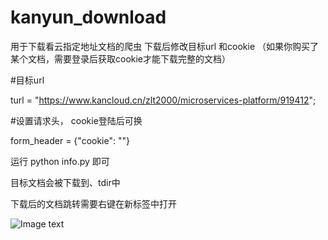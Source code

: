 # kanyun_download
用于下载看云指定地址文档的爬虫
下载后修改目标url 和cookie （如果你购买了某个文档，需要登录后获取cookie才能下载完整的文档）

#目标url

turl = "https://www.kancloud.cn/zlt2000/microservices-platform/919412";

#设置请求头， cookie登陆后可换

form_header = {"cookie": ""}

运行 python info.py 即可

目标文档会被下载到、tdir中

下载后的文档跳转需要右键在新标签中打开

![Image text](https://github.com/sharkme/kanyun_download/blob/main/img.png)
